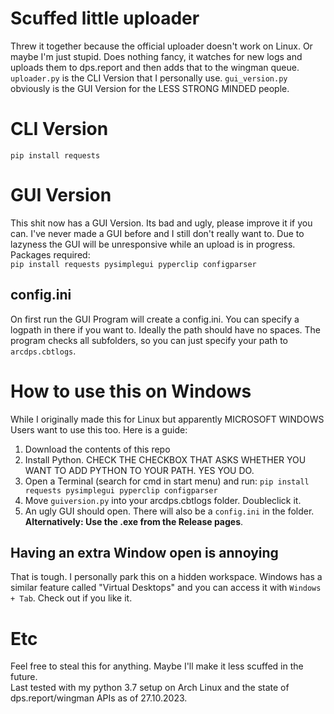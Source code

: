 # Scuffed little uploader
Threw it together because the official uploader doesn't work on Linux. Or maybe I'm just stupid.
Does nothing fancy, it watches for new logs and uploads them to dps.report and then adds that to the wingman queue.
```uploader.py``` is the CLI Version that I personally use. ```gui_version.py``` obviously is the GUI Version for the LESS STRONG MINDED people.

# CLI Version
 ```pip install requests```
# GUI Version
This shit now has a GUI Version. Its bad and ugly, please improve it if you can. I've never made a GUI before and I still don't really want to. Due to lazyness the GUI will be unresponsive while an upload is in progress. Packages required:\
```pip install requests pysimplegui pyperclip configparser```
## config.ini
On first run the GUI Program will create a config.ini. You can specify a logpath in there if you want to. Ideally the path should have no spaces. The program checks all subfolders, so you can just specify your path to ```arcdps.cbtlogs```.
# How to use this on Windows
While I originally made this for Linux but apparently MICROSOFT WINDOWS Users want to use this too. Here is a guide:
1. Download the contents of this repo
2. Install Python. CHECK THE CHECKBOX THAT ASKS WHETHER YOU WANT TO ADD PYTHON TO YOUR PATH. YES YOU DO.
3. Open a Terminal (search for cmd in start menu) and run: ```pip install requests pysimplegui pyperclip configparser```
4. Move ```guiversion.py``` into your arcdps.cbtlogs folder. Doubleclick it.
5. An ugly GUI should open. There will also be a ```config.ini``` in the folder.<br>
__Alternatively: Use the .exe from the Release pages__.
## Having an extra Window open is annoying
That is tough. I personally park this on a hidden workspace. Windows has a similar feature called "Virtual Desktops" and you can access it with ```Windows + Tab```. Check out if you like it.
# Etc
Feel free to steal this for anything. Maybe I'll make it less scuffed in the future.\
Last tested with my python 3.7 setup on Arch Linux and the state of dps.report/wingman APIs as of 27.10.2023.